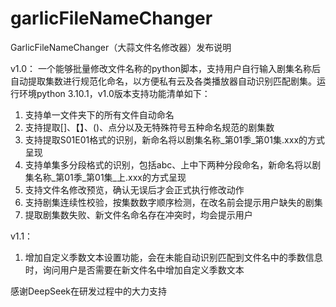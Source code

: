 # garlicFileNameChanger
GarlicFileNameChanger（大蒜文件名修改器）发布说明

v1.0：
一个能够批量修改文件名称的python脚本，支持用户自行输入剧集名称后自动提取集数进行规范化命名，以方便私有云及各类播放器自动识别匹配剧集。运行环境python 3.10.1，v1.0版本支持功能清单如下：
1. 支持单一文件夹下的所有文件自动命名
2. 支持提取[]、【】、()、点分以及无特殊符号五种命名规范的剧集数
3. 支持提取S01E01格式的识别，新命名将以剧集名称_第01季_第01集.xxx的方式呈现
4. 支持单集多分段格式的识别，包括abc、上中下两种分段命名，新命名将以剧集名称_第01季_第01集_上.xxx的方式呈现
5. 支持文件名修改预览，确认无误后才会正式执行修改动作
6. 支持剧集连续性校验，按集数数字顺序检测，在改名前会提示用户缺失的剧集
7. 提取剧集数失败、新文件名命名存在冲突时，均会提示用户

v1.1：
1. 增加自定义季数文本设置功能，会在未能自动识别匹配到文件名中的季数信息时，询问用户是否需要在新文件名中增加自定义季数文本

感谢DeepSeek在研发过程中的大力支持
